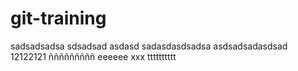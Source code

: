 # git-training
sadsadsadsa
sdsadsad
asdasd
sadasdasdsadsa
asdsadsadasdsad
12122121
ñññññññññ
eeeeee
xxx
tttttttttt